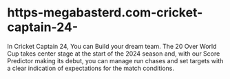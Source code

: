 # https-megabasterd.com-cricket-captain-24-
In Cricket Captain 24, You can Build your dream team. The 20 Over World Cup takes center stage at the start of the 2024 season and, with our Score Predictor making its debut, you can manage run chases and set targets with a clear indication of expectations for the match conditions. 
